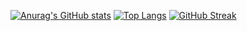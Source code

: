 [![Anurag's GitHub stats](https://github-readme-stats.vercel.app/api?username=ducbm051291&show_icons=true&theme=tokyonight&count_private=true)](https://github.com/anuraghazra/github-readme-stats)
[![Top Langs](https://github-readme-stats.vercel.app/api/top-langs/?username=ducbm051291&layout=compact&show_icons=true&theme=tokyonight&count_private=true)](https://github.com/anuraghazra/github-readme-stats)
[![GitHub Streak](https://github-readme-streak-stats.herokuapp.com/?user=ducbm051291)](https://git.io/streak-stats)
